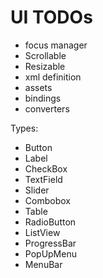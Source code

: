 # UI TODOs

* focus manager
* Scrollable
* Resizable
* xml definition
* assets
* bindings
* converters

Types:
* Button
* Label
* CheckBox
* TextField
* Slider
* Combobox
* Table
* RadioButton
* ListView
* ProgressBar
* PopUpMenu
* MenuBar
